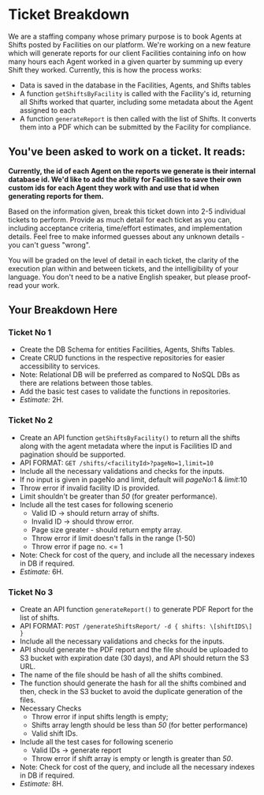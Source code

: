 # Ticket Breakdown

We are a staffing company whose primary purpose is to book Agents at Shifts posted by Facilities on our platform. We're working on a new feature which will generate reports for our client Facilities containing info on how many hours each Agent worked in a given quarter by summing up every Shift they worked. Currently, this is how the process works:

- Data is saved in the database in the Facilities, Agents, and Shifts tables
- A function `getShiftsByFacility` is called with the Facility's id, returning all Shifts worked that quarter, including some metadata about the Agent assigned to each
- A function `generateReport` is then called with the list of Shifts. It converts them into a PDF which can be submitted by the Facility for compliance.

## You've been asked to work on a ticket. It reads:

**Currently, the id of each Agent on the reports we generate is their internal database id. We'd like to add the ability for Facilities to save their own custom ids for each Agent they work with and use that id when generating reports for them.**

Based on the information given, break this ticket down into 2-5 individual tickets to perform. Provide as much detail for each ticket as you can, including acceptance criteria, time/effort estimates, and implementation details. Feel free to make informed guesses about any unknown details - you can't guess "wrong".

You will be graded on the level of detail in each ticket, the clarity of the execution plan within and between tickets, and the intelligibility of your language. You don't need to be a native English speaker, but please proof-read your work.

## Your Breakdown Here

### Ticket No 1

- Create the DB Schema for entities Facilities, Agents, Shifts Tables.
- Create CRUD functions in the respective repositories for easier accessibility to services.
- Note: Relational DB will be preferred as compared to NoSQL DBs as there are relations between those tables.
- Add the basic test cases to validate the functions in repositories.
- _Estimate:_ 2H.

### Ticket No 2

- Create an API function `getShiftsByFacility()` to return all the shifts along with the agent metadata where the input is Facilities ID and pagination should be supported.
- API FORMAT: `GET /shifts/<facilityId>?pageNo=1,limit=10`
- Include all the necessary validations and checks for the inputs.
- If no input is given in pageNo and limit, default will _pageNo_:1 & _limit_:10
- Throw error if invalid facility ID is provided.
- Limit shouldn't be greater than _50_ (for greater performance).
- Include all the test cases for following scenerio
  - Valid ID -> should return array of shifts.
  - Invalid ID -> should throw error.
  - Page size greater - should return empty array.
  - Throw error if limit doesn't falls in the range (1-50)
  - Throw error if page no. <= 1
- Note: Check for cost of the query, and include all the necessary indexes in DB if required.
- _Estimate:_ 6H.

### Ticket No 3

- Create an API function `generateReport()` to generate PDF Report for the list of shifts.
- API FORMAT: `POST /generateShiftsReport/ -d { shifts: \[shiftIDS\] }`
- Include all the necessary validations and checks for the inputs.
- API should generate the PDF report and the file should be uploaded to S3 bucket with expiration date (30 days), and API should return the S3 URL.
- The name of the file should be hash of all the shifts combined.
- The function should generate the hash for all the shifts combined and then, check in the S3 bucket to avoid the duplicate generation of the files.
- Necessary Checks
  - Throw error if input shifts length is empty;
  - Shifts array length should be less than _50_ (for better performance)
  - Valid shift IDs.
- Include all the test cases for following scenerio
  - Valid IDs -> generate report
  - Throw error if shift array is empty or length is greater than _50_.
- Note: Check for cost of the query, and include all the necessary indexes in DB if required.
- _Estimate:_ 8H.
